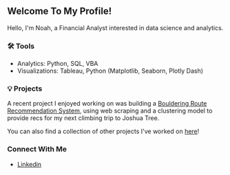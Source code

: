 ## Welcome To My Profile!

Hello, I'm Noah, a Financial Analyst interested in data science and analytics.

### 🛠 Tools
- Analytics: Python, SQL, VBA
- Visualizations: Tableau, Python (Matplotlib, Seaborn, Plotly Dash)

### 💡 Projects
A recent project I enjoyed working on was building a [Bouldering Route Recommendation System](https://github.com/noahkims/Bouldering-Recommendation-System), using web scraping and a clustering model to provide recs for my next climbing trip to Joshua Tree.

You can also find a collection of other projects I've worked on [here](https://github.com/noahkims/Bouldering-Recommendation-System)!

### Connect With Me
- [Linkedin](https://www.linkedin.com/in/noahskim/)


<!--
**noahkims/noahkims** is a ✨ _special_ ✨ repository because its `README.md` (this file) appears on your GitHub profile.

Here are some ideas to get you started:

- 🔭 I’m currently working on ...
- 🌱 I’m currently learning ...
- 👯 I’m looking to collaborate on ...
- 🤔 I’m looking for help with ...
- 💬 Ask me about ...
- 📫 How to reach me: ...
- 😄 Pronouns: ...
- ⚡ Fun fact: ...
-->
